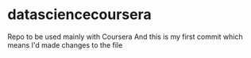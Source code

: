 datasciencecoursera
===================

Repo to be used mainly with Coursera
And this is my first commit which means I'd made changes to the file
